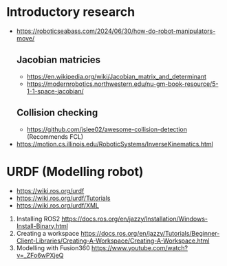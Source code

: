 # Introductory research
- https://roboticseabass.com/2024/06/30/how-do-robot-manipulators-move/
  ## Jacobian matricies
  - https://en.wikipedia.org/wiki/Jacobian_matrix_and_determinant
  - https://modernrobotics.northwestern.edu/nu-gm-book-resource/5-1-1-space-jacobian/
  ## Collision checking
  - https://github.com/jslee02/awesome-collision-detection (Recommends FCL)
- https://motion.cs.illinois.edu/RoboticSystems/InverseKinematics.html

# URDF (Modelling robot)
- https://wiki.ros.org/urdf
- https://wiki.ros.org/urdf/Tutorials
- https://wiki.ros.org/urdf/XML
1. Installing ROS2 https://docs.ros.org/en/jazzy/Installation/Windows-Install-Binary.html
2. Creating a workspace https://docs.ros.org/en/jazzy/Tutorials/Beginner-Client-Libraries/Creating-A-Workspace/Creating-A-Workspace.html
3. Modelling with Fusion360 https://www.youtube.com/watch?v=_ZFo6wPXjeQ
